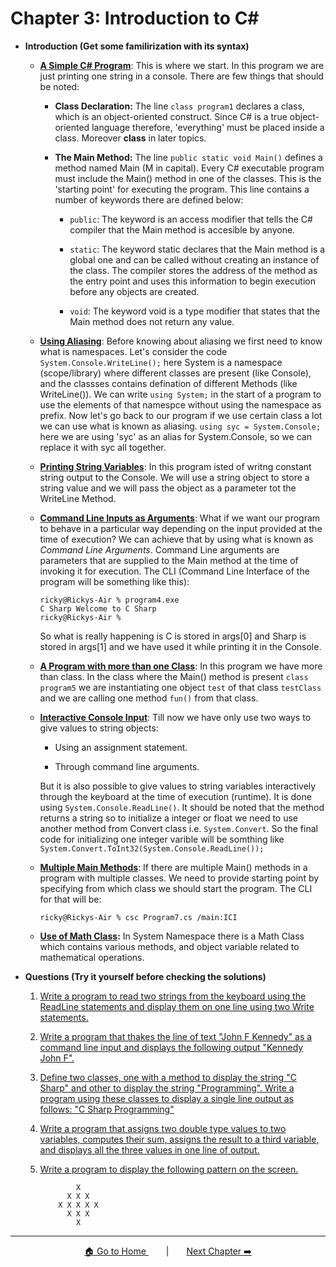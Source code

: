 # Chapter 3: Introduction to C#

- **Introduction (Get some familirization with its syntax)**

  - **[A Simple C# Program](./Practice/Program1.cs)**: This is where we start. In this program we are just printing one string in a console. There are few things that should be noted:

    - **Class Declaration:** The line `class program1` declares a class, which is an object-oriented construct. Since C# is a true object-oriented language therefore, 'everything' must be placed inside a class. Moreover **class** in later topics.

    - **The Main Method:** The line `public static void Main()` defines a method named Main (M in capital). Every C# executable program must include the Main() method in one of the classes. This is the 'starting point' for executing the program. This line contains a number of keywords there are defined below:

      - `public`: The keyword is an access modifier that tells the C# compiler that the Main method is accesible by anyone.

      - `static`: The keyword static declares that the Main method is a global one and can be called without creating an instance of the class. The compiler stores the address of the method as the entry point and uses this information to begin execution before any objects are created.

      - `void`: The keyword void is a type modifier that states that the Main method does not return any value.

  - **[Using Aliasing](./Practice/Program2.cs)**: Before knowing about aliasing we first need to know what is namespaces. Let's consider the code `System.Console.WriteLine();` here System is a namespace (scope/library) where different classes are present (like Console), and the classses contains defination of different Methods (like WriteLine()). We can write `using System;` in the start of a program to use the elements of that namespce without using the namespace as prefix. Now let's go back to our program if we use certain class a lot we can use what is known as aliasing. `using syc = System.Console;` here we are using 'syc' as an alias for System.Console, so we can replace it with syc all together.

  - **[Printing String Variables](./Practice/Program3.cs)**: In this program isted of writng constant string output to the Console. We will use a string object to store a string value and we will pass the object as a parameter tot the WriteLine Method.

  - **[Command Line Inputs as Arguments](./Practice/Program4.cs)**: What if we want our program to behave in a particular way depending on the input provided at the time of execution? We can achieve that by using what is known as _Command Line Arguments_. Command Line arguments are parameters that are supplied to the Main method at the time of invoking it for execution. The CLI (Command Line Interface of the program will be something like this):

    ```console
    ricky@Rickys-Air % program4.exe
    C Sharp Welcome to C Sharp
    ricky@Rickys-Air %
    ```

    So what is really happening is C is stored in args[0] and Sharp is stored in args[1] and we have used it while printing it in the Console.

  - **[A Program with more than one Class](./Practice/Program5.cs)**: In this program we have more than class. In the class where the Main() method is present `class program5` we are instantiating one object `test` of that class `testClass` and we are calling one method `fun()` from that class.

  - **[Interactive Console Input](./Practice/Program6.cs)**: Till now we have only use two ways to give values to string objects:

    - Using an assignment statement.

    - Through command line arguments.

    But it is also possible to give values to string variables interactively through the keyboard at the time of execution (runtime). It is done using `System.Console.ReadLine()`. It should be noted that the method returns a string so to initialize a integer or float we need to use another method from Convert class i.e. `System.Convert`. So the final code for initializing one integer varible will be somthing like `System.Convert.ToInt32(System.Console.ReadLine());`

  - **[Multiple Main Methods](./Practice/Program7.cs)**: If there are multiple Main() methods in a program with multiple classes. We need to provide starting point by specifying from which class we should start the program. The CLI for that will be:

    ```console
    ricky@Rickys-Air % csc Program7.cs /main:ICI
    ```
  
  - **[Use of Math Class](./Practice/Program8.cs):** In System Namespace there is a Math Class which contains various methods, and object variable related to mathematical operations.

- **Questions (Try it yourself before checking the solutions)**

  1. [Write a program to read two strings from the keyboard using the ReadLine statements and display them on one line using two Write statements.](./Exercise/3_1.cs)

  2. [Write a program that thakes the line of text "John F Kennedy" as a command line input and displays the following output "Kennedy John F".](./Exercise/3_2.cs)

  3. [Define two classes, one with a method to display the string "C Sharp" and other to display the string "Programming". Write a program using these classes to display a single line output as follows: "C Sharp Programming"](./Exercise/3_3.cs)

  4. [Write a program that assigns two double type values to two variables, computes their sum, assigns the result to a third variable, and displays all the three values in one line of output.](./Exercise/3_4.cs)

  5. [Write a program to display the following pattern on the screen.](./Exercise/3_5.cs)
     ```console
             X
           X X X
         X X X X X
           X X X
             X
     ```

---
<p align="center"><a href="../README.md">🏠 Go to Home </a>&emsp;&emsp;|&emsp;&emsp;<a  href="../Chapter_4/">Next Chapter ➡️</a></p>


